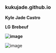 ### kukujade.github.io
**Kyle Jade Castro**

**LG** **Brebeuf**

**![image](https://user-images.githubusercontent.com/122419362/211956307-652507c2-0cc7-4edf-b8f3-e85015f4c6b5.png)**

![image](https://user-images.githubusercontent.com/122419362/211955994-02d90a34-6809-4c0a-aaa3-974e7debdbe8.png)
